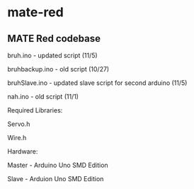 # mate-red
## MATE Red codebase

bruh.ino - updated script (11/5)

bruhbackup.ino - old script (10/27)

bruhSlave.ino - updated slave script for second arduino (11/5)

nah.ino - old script (11/1)



Required Libraries:

Servo.h

Wire.h



Hardware:

Master - Arduino Uno SMD Edition

Slave - Arduion Uno SMD Edition
